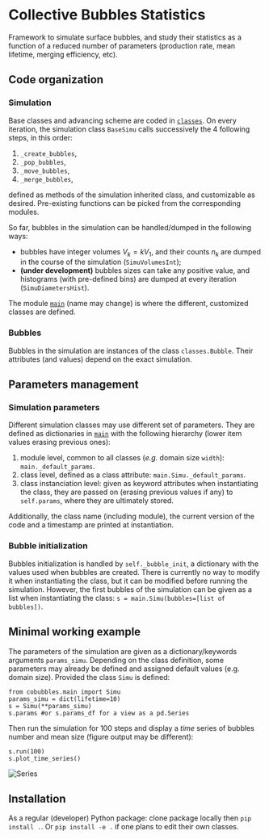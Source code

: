 # Collective Bubbles Statistics
Framework to simulate surface bubbles, and study their statistics as a function of a reduced number of parameters (production rate, mean lifetime, merging efficiency, etc).

## Code organization
### Simulation
Base classes and advancing scheme are coded in [`classes`](cobubbles/classes.py).
On every iteration, the simulation class `BaseSimu` calls successively the 4 following steps, in this order:
1. `_create_bubbles`,
2. `_pop_bubbles`,
3. `_move_bubbles`,
4. `_merge_bubbles`,

defined as methods of the simulation inherited class, and customizable as desired.
Pre-existing functions can be picked from the corresponding modules.

So far, bubbles in the simulation can be handled/dumped in the following ways:
- bubbles have integer volumes $V_k = k V_1$, and their counts $n_k$ are dumped in the course of the simulation (`SimuVolumesInt`);
- **(under development)** bubbles sizes can take any positive value, and histograms (with pre-defined bins) are dumped at every iteration (`SimuDiametersHist`).

The module [`main`](cobubbles/main.py) (name may change) is where the different, customized classes are defined.

### Bubbles
Bubbles in the simulation are instances of the class `classes.Bubble`.
Their attributes (and values) depend on the exact simulation.

## Parameters management
### Simulation parameters
Different simulation classes may use different set of parameters. They are defined as dictionaries in [`main`](cobubbles/main.py) with the following hierarchy (lower item values erasing previous ones):
1. module level, common to all classes (*e.g.* domain size `width`): `main._default_params`.
2. class level, defined as a class attribute: `main.Simu._default_params`.
3. class instanciation level: given as keyword attributes when instantiating the class, they are passed on (erasing previous values if any) to `self.params`, where they are ultimately stored.

Additionally, the class name (including module), the current version of the code and a timestamp are printed at instantiation.

### Bubble initialization
Bubbles initialization is handled by `self._bubble_init`, a dictionary with the values used when bubbles are created.
There is currently no way to modify it when instantiating the class, but it can be modified before running the simulation.
However, the first bubbles of the simulation can be given as a list when instantiating the class: `s = main.Simu(bubbles=[list of bubbles])`.

## Minimal working example
The parameters of the simulation are given as a dictionary/keywords arguments `params_simu`.
Depending on the class definition, some parameters may already be defined and assigned default values (e.g. domain size).
Provided the class `Simu` is defined:
```
from cobubbles.main import Simu
params_simu = dict(lifetime=10)
s = Simu(**params_simu)
s.params #or s.params_df for a view as a pd.Series
```
Then run the simulation for 100 steps and display a *time* series of bubbles number and mean size (figure output may be different):
```
s.run(100)
s.plot_time_series()
```
![Series](examples/time_series1.png)


## Installation
As a regular (developer) Python package: clone package locally then `pip install .`.  Or `pip install -e .` if one plans to edit their own classes.
